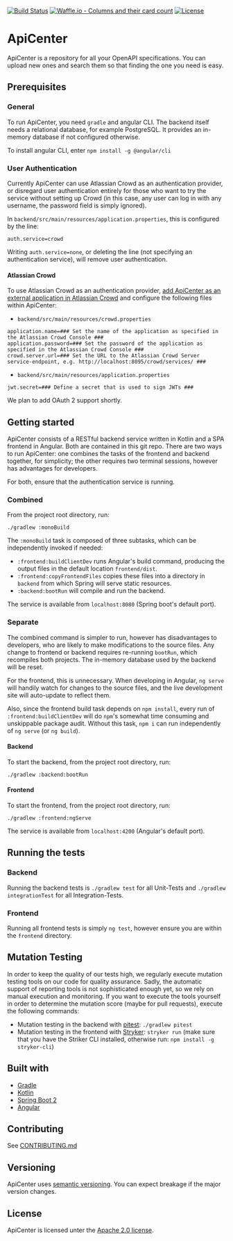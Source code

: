 [![Build Status](https://travis-ci.org/TNG/ApiCenter.svg?branch=master)](https://travis-ci.org/TNG/ApiCenter) [![Waffle.io - Columns and their card count](https://badge.waffle.io/TNG/ApiCenter.svg?columns=In%20Progress)](https://waffle.io/TNG/ApiCenter) [![License](https://img.shields.io/badge/License-Apache%202.0-blue.svg)](https://opensource.org/licenses/Apache-2.0)

# ApiCenter

ApiCenter is a repository for all your OpenAPI specifications. You can upload new ones and search them so that finding the one you need is easy.

## Prerequisites

### General

To run ApiCenter, you need `gradle` and angular CLI. The backend itself needs a relational database, for example PostgreSQL. It provides an in-memory database if not configured otherwise.

To install angular CLI, enter `npm install -g @angular/cli`

### User Authentication

Currently ApiCenter can use Atlassian Crowd as an authentication provider, or disregard user authentication entirely for those who want to try the service without setting up Crowd (in this case, any user can log in with any username, the password field is simply ignored).

In `backend/src/main/resources/application.properties`, this is configured by the line:
```
auth.service=crowd
```
Writing `auth.service=none`, or deleting the line (not specifying an authentication service), will remove user authentication.

#### Atlassian Crowd
To use Atlassian Crowd as an authentication provider, [add ApiCenter
as an external application in Atlassian Crowd](https://confluence.atlassian.com/crowd/adding-an-application-18579591.html#AddinganApplication-add) and configure
the following files within ApiCenter:

- `backend/src/main/resources/crowd.properties`
```
application.name=### Set the name of the application as specified in the Atlassian Crowd Console ###
application.password=### Set the password of the application as specified in the Atlassian Crowd Console ###
crowd.server.url=### Set the URL to the Atlassian Crowd Server service-endpoint, e.g. http://localhost:8095/crowd/services/ ###
```

- `backend/src/main/resources/application.properties`
```
jwt.secret=### Define a secret that is used to sign JWTs ###
```

We plan to add OAuth 2 support shortly.

## Getting started

ApiCenter consists of a RESTful backend service written in Kotlin and a SPA frontend in Angular. Both are contained in this git repo. There are two ways to run ApiCenter: one combines the tasks of the frontend and backend together, for simplicity; the other requires two terminal sessions, however has advantages for developers.

For both, ensure that the authentication service is running.
### Combined
From the project root directory, run:
```
./gradlew :monoBuild
```
The `:monoBuild` task is composed of three subtasks, which can be independently invoked if needed:
- `:frontend:buildClientDev` runs Angular's build command, producing the output files in the default location `frontend/dist`.
- `:frontend:copyFrontendFiles` copies these files into a directory in `backend` from which Spring will serve static resources.
- `:backend:bootRun` will compile and run the backend.

The service is available from `localhost:8080` (Spring boot's default port).

### Separate

The combined command is simpler to run, however has disadvantages to developers, who are likely to make modifications to the source files. Any change to frontend or backend requires re-running `bootRun`, which recompiles both projects. The in-memory database used by the backend will be reset.

For the frontend, this is unnecessary. When developing in Angular, `ng serve` will handily watch for changes to the source files, and the live development site will auto-update to reflect them.

Also, since the frontend build task depends on `npm install`, every run of `:frontend:buildClientDev` will do `npm`'s somewhat time consuming and unskippable package audit. Without this task, `npm i` can run independently of `ng serve` (or `ng build`).

#### Backend
To start the backend, from the project root directory, run:
```
./gradlew :backend:bootRun
```

#### Frontend
To start the frontend, from the project root directory, run:
```
./gradlew :frontend:ngServe
```
The service is available from `localhost:4200` (Angular's default port).
## Running the tests

### Backend
Running the backend tests is `./gradlew test` for all Unit-Tests and `./gradlew integrationTest` for all Integration-Tests.

### Frontend
Running all frontend tests is simply `ng test`, however ensure you are within the `frontend` directory.

## Mutation Testing
In order to keep the quality of our tests high, we regularly execute mutation testing tools on our code for quality assurance. 
Sadly, the automatic support of reporting tools is not sophisticated enough yet, so we rely on manual execution and monitoring. 
If you want to execute the tools yourself in order to determine the mutation score (maybe for pull requests), execute the following commands:

- Mutation testing in the backend with [pitest](http://pitest.org/): `./gradlew pitest`
- Mutation testing in the frontend with [Stryker](https://stryker-mutator.io/): `stryker run` (make sure that you have the Striker CLI installed, otherwise run: `npm install -g stryker-cli`)

## Built with
- [Gradle](https://gradle.org/)
- [Kotlin](https://kotlinlang.org/)
- [Spring Boot 2](https://spring.io/projects/spring-boot)
- [Angular](https://angular.io/)

## Contributing
See [CONTRIBUTING.md](CONTRIBUTING.md)

## Versioning
ApiCenter uses [semantic versioning](https://semver.org/). You can expect breakage if the major version changes.

## License
ApiCenter is licensed unter the [Apache 2.0 license](https://github.com/tngtech/apicenter/LICENSE.md).
